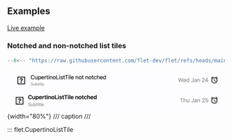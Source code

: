 ## Examples

[Live example](https://flet-controls-gallery.fly.dev/layout/cupertinolisttile)

### Notched and non-notched list tiles

```python
--8<-- "https://raw.githubusercontent.com/flet-dev/flet/refs/heads/main/sdk/python/examples/controls/cupertino-list-tile/notched.py"
```

![notched](https://raw.githubusercontent.com/flet-dev/flet/main/sdk/python/examples/controls/cupertino-list-tile/media/notched.png){width="80%"}
/// caption
///

::: flet.CupertinoListTile
